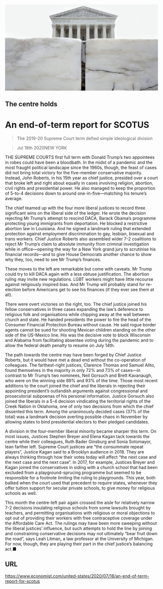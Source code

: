 ![](./images/20200718_USP001_0.jpg)

## The centre holds

# An end-of-term report for SCOTUS

> The 2019-20 Supreme Court term defied simple ideological division

> Jul 18th 2020NEW YORK

THE SUPREME COURTS first full term with Donald Trump’s two appointees in robes could have been a bloodbath. In the midst of a pandemic and the most fraught political landscape since the 1960s, though, the feast of cases did not bring total victory for the five-member conservative majority. Instead, John Roberts, in his 15th year as chief justice, presided over a court that broke left and right about equally in cases involving religion, abortion, civil rights and presidential power. He also managed to keep the proportion of 5-to-4 decisions down to around one-in-five—matching his tenure’s average.

The chief teamed up with the four more liberal justices to record three significant wins on the liberal side of the ledger. He wrote the decision rejecting Mr Trump’s attempt to rescind DACA, Barack Obama’s programme protecting young immigrants from deportation. He blocked a restrictive abortion law in Louisiana. And he signed a landmark ruling that extended protection against employment discrimination to gay, lesbian, bisexual and trans workers. Chief Justice Roberts also assembled wider 7-2 coalitions to reject Mr Trump’s claim to absolute immunity from criminal investigation while in office—opening the way for a New York grand jury to scrutinise his financial records—and to give House Democrats another chance to show why they, too, need to see Mr Trump’s finances.

These moves to the left are remarkable but come with caveats. Mr Trump could try to kill DACA again with a less obtuse justification. The abortion ruling may invite new regulations. LGBT workers might have little recourse against religiously inspired bias. And Mr Trump will probably stand for re-election before Americans get to see his finances (if they ever see them at all).

There were overt victories on the right, too. The chief justice joined his fellow conservatives in three cases expanding the law’s deference to religious folk and organisations while chipping away at the wall between church and state. He handed presidents the power to fire the head of the Consumer Financial Protection Bureau without cause. He said rogue border agents cannot be sued for shooting Mexican children standing on the other side of the US-Mexico line. His was the decisive vote to block Wisconsin and Alabama from facilitating absentee voting during the pandemic and to allow the federal death penalty to resume on July 14th.

The path towards the centre may have been forged by Chief Justice Roberts, but it would have met a dead end without the co-operation of colleagues. The farthest-right justices, Clarence Thomas and Samuel Alito, found themselves in the majority in only 72% and 73% of cases—in contrast to Mr Trump’s two nominees, Neil Gorsuch and Brett Kavanaugh, who were on the winning side 89% and 93% of the time. Those most recent additions to the court joined the chief and the liberals in rejecting their appointing president’s outlandish arguments against congressional and prosecutorial subpoenas of his personal information. Justice Gorsuch also joined the liberals in a 5-4 decision vindicating the territorial rights of the Creek Nation in Oklahoma, one of only two decisions from which the chief dissented this term. Among the unanimously decided cases (37% of the total) was a landmark decision averting possible chaos in November by allowing states to bind presidential electors to their pledged candidates.

A division in the four-member liberal minority became sharper this term. On most issues, Justices Stephen Breyer and Elena Kagan tack towards the centre while their colleagues, Ruth Bader Ginsburg and Sonia Sotomayor, lean farther left. Supreme Court justices are “the consummate repeat players”, Justice Kagan said to a Brooklyn audience in 2018. They are always thinking through how their votes today will affect “the next case and the next case and the next case”. In 2017, for example, Justices Breyer and Kagan joined the conservatives in siding with a church school that had been excluded from a playground-sprucing programme but seemed to be responsible for a footnote limiting the ruling to playgrounds. This year, both balked when the court used that precedent to require states, whenever they offer tuition support for secular private schools, to give money for religious schools as well.

This month the centre-left pair again crossed the aisle for relatively narrow 7-2 decisions insulating religious schools from some lawsuits brought by teachers, and permitting organisations with religious or moral objections to opt out of providing their workers with free contraceptive coverage under the Affordable Care Act. The rulings may have been more sweeping without the liberal justices’ influence, but such attempts to hold the line by joining and constraining conservative decisions may not ultimately “bear fruit down the road”, says Leah Litman, a law professor at the University of Michigan. For now, though, they are playing their part in the chief justice’s balancing act.■

## URL

https://www.economist.com/united-states/2020/07/18/an-end-of-term-report-for-scotus

